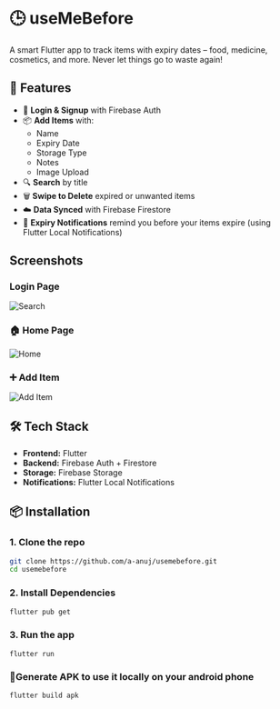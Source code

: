# 🕒 useMeBefore

A smart Flutter app to track items with expiry dates – food, medicine, cosmetics, and more. Never let things go to waste again!



## 🚀 Features

- 🔐 **Login & Signup** with Firebase Auth  
- 📦 **Add Items** with:
  - Name
  - Expiry Date
  - Storage Type
  - Notes
  - Image Upload  
- 🔍 **Search** by title  
- 🗑️ **Swipe to Delete** expired or unwanted items  
- ☁️ **Data Synced** with Firebase Firestore
- 🔔 **Expiry Notifications** remind you before your items expire (using Flutter Local Notifications)


## Screenshots

### Login Page
![Search](screenshots/login.jpeg)

### 🏠 Home Page
![Home](screenshots/homePage.jpeg)

### ➕ Add Item
![Add Item](screenshots/addItem.jpeg)



## 🛠️ Tech Stack

- **Frontend:** Flutter  
- **Backend:** Firebase Auth + Firestore  
- **Storage:** Firebase Storage  
- **Notifications:** Flutter Local Notifications

## 📦 Installation

### 1. Clone the repo
```bash
git clone https://github.com/a-anuj/usemebefore.git
cd usemebefore
```

### 2. Install Dependencies
```bash
flutter pub get
```

### 3. Run the app
```
flutter run
```

### 📱Generate APK to use it locally on your android phone
```bash
flutter build apk
```